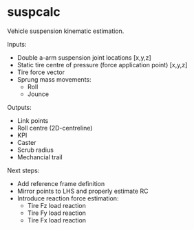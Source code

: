 # suspcalc
Vehicle suspension kinematic estimation.

Inputs:
* Double a-arm suspension joint locations [x,y,z]
* Static tire centre of pressure (force application point) [x,y,z]
* Tire force vector
* Sprung mass movements:
    * Roll
    * Jounce

Outputs:
* Link points 
* Roll centre (2D-centreline)
* KPI
* Caster
* Scrub radius
* Mechancial trail


Next steps:

* Add reference frame definition
* Mirror points to LHS and properly estimate RC
* Introduce reaction force estimation:
    * Tire Fz load reaction
    * Tire Fy load reaction
    * Tire Fx load reaction
